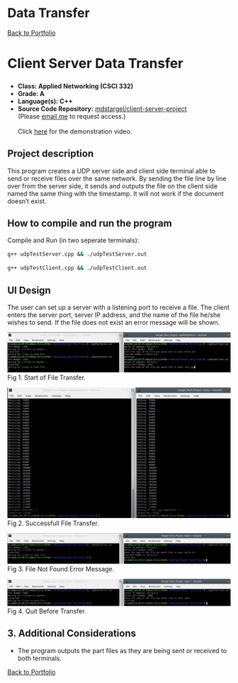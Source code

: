 # Data Transfer

[Back to Portfolio](./)

<h2 style="font-size: 30px">Client Server Data Transfer</h2>

-   **Class: Applied Networking (CSCI 332)** 
-   **Grade: A** 
-   **Language(s): C++** 
-   **Source Code Repository:** [mdstargel/client-server-project](https://github.com/mdstargel/client-server-project)  
    (Please [email me](mailto:mdstargel@csustudent.net?subject=GitHub%20Access%20-%20Client%20Server%20Project) to request access.)
\
\
    Click [here](https://youtu.be/xZHdO_LU_BY/) for the demonstration video.


## Project description

This program creates a UDP server side and client side terminal able to send or receive files over the same network. By sending the file line by line over from the server side, it sends and outputs the file on the client side named the same thing with the timestamp. It will not work if the document doesn’t exist.

## How to compile and run the program

Compile and Run (in two seperate terminals):
```bash
g++ udpTestServer.cpp && ./udpTestServer.out
```

```bash
g++ udpTestClient.cpp && ./udpTestClient.out
```

## UI Design

The user can set up a server with a listening port to receive a file. The client enters the server port, server IP address, and the name of the file he/she wishes to send. If the file does not exist an error message will be shown.

![Start](images/trans_start.jpg)  
Fig 1. Start of File Transfer.

![Success](images/successful.jpg)  
Fig 2. Successfull File Transfer.

![File DNE](images/file-not-found.jpg)  
Fig 3. File Not Found Error Message.

![Quit](images/quit.jpg)  
Fig 4. Quit Before Transfer.

## 3. Additional Considerations

- The program outputs the part files as they are being sent or received to both terminals.

[Back to Portfolio](./)
